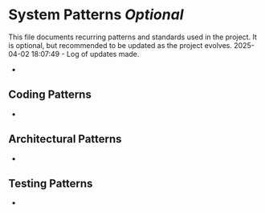 # System Patterns *Optional*

This file documents recurring patterns and standards used in the project.
It is optional, but recommended to be updated as the project evolves.
2025-04-02 18:07:49 - Log of updates made.

*

## Coding Patterns

*   

## Architectural Patterns

*   

## Testing Patterns

*